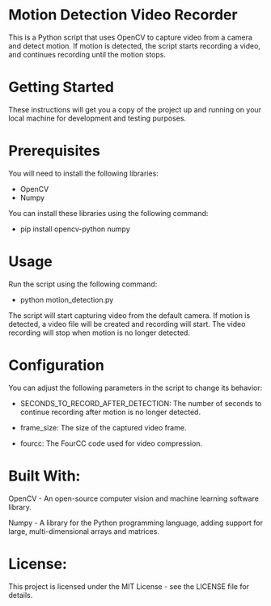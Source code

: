 # Motion Detection Video Recorder

This is a Python script that uses OpenCV to capture video from a camera and detect motion. If motion is detected, the script starts recording a video, and continues recording until the motion stops.

# Getting Started

These instructions will get you a copy of the project up and running on your local machine for development and testing purposes.

# Prerequisites


You will need to install the following libraries:

  - OpenCV
  - Numpy

You can install these libraries using the following command:

- pip install opencv-python numpy

# Usage

Run the script using the following command:

  - python motion_detection.py

The script will start capturing video from the default camera. If motion is detected, a video file will be created and recording will start. The video recording will stop when motion is no longer detected.

# Configuration

You can adjust the following parameters in the script to change its behavior:

  - SECONDS_TO_RECORD_AFTER_DETECTION: The number of seconds to continue recording after motion is no longer detected.

  - frame_size: The size of the captured video frame.

  - fourcc: The FourCC code used for video compression.

# Built With:

OpenCV - An open-source computer vision and machine learning software library.

Numpy - A library for the Python programming language, adding support for large, multi-dimensional arrays and matrices.

# License:

This project is licensed under the MIT License - see the LICENSE file for details.
